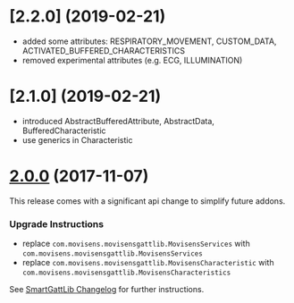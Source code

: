 <a name="2.2.0"></a>
# [2.2.0] (2019-02-21)
- added some attributes: RESPIRATORY_MOVEMENT, CUSTOM_DATA, ACTIVATED_BUFFERED_CHARACTERISTICS
- removed experimental attributes (e.g. ECG, ILLUMINATION)



<a name="2.2.0"></a>
# [2.1.0] (2019-02-21)
 - introduced AbstractBufferedAttribute, AbstractData, BufferedCharacteristic
 - use generics in Characteristic

<a name="2.0.0"></a>
# [2.0.0](https://github.com/movisens/SmartGattLib/compare/v1.4.0...v2.0.0) (2017-11-07)

This release comes with a significant api change to simplify future addons.

### Upgrade Instructions

* replace ```com.movisens.movisensgattlib.MovisensServices``` with ```com.movisens.movisensgattlib.MovisensServices```
* replace ```com.movisens.movisensgattlib.MovisensCharacteristic``` with ```com.movisens.movisensgattlib.MovisensCharacteristics```

See [SmartGattLib Changelog](https://github.com/movisens/SmartGattLib/blob/master/CHANGELOG.md#300-2017-11-07) for further instructions.